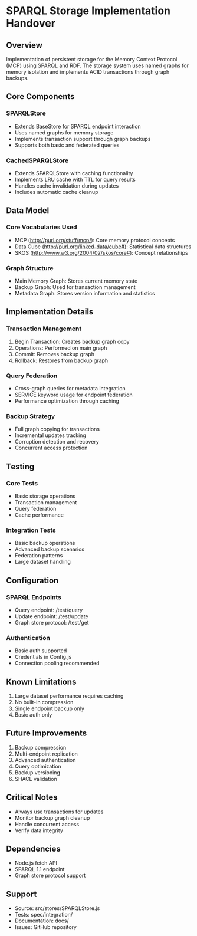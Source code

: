 # SPARQL Storage Implementation Handover

## Overview
Implementation of persistent storage for the Memory Context Protocol (MCP) using SPARQL and RDF. The storage system uses named graphs for memory isolation and implements ACID transactions through graph backups.

## Core Components

### SPARQLStore
- Extends BaseStore for SPARQL endpoint interaction
- Uses named graphs for memory storage
- Implements transaction support through graph backups
- Supports both basic and federated queries

### CachedSPARQLStore
- Extends SPARQLStore with caching functionality
- Implements LRU cache with TTL for query results
- Handles cache invalidation during updates
- Includes automatic cache cleanup

## Data Model

### Core Vocabularies Used
- MCP (http://purl.org/stuff/mcp/): Core memory protocol concepts
- Data Cube (http://purl.org/linked-data/cube#): Statistical data structures
- SKOS (http://www.w3.org/2004/02/skos/core#): Concept relationships

### Graph Structure
- Main Memory Graph: Stores current memory state
- Backup Graph: Used for transaction management
- Metadata Graph: Stores version information and statistics

## Implementation Details

### Transaction Management
1. Begin Transaction: Creates backup graph copy
2. Operations: Performed on main graph
3. Commit: Removes backup graph
4. Rollback: Restores from backup graph

### Query Federation
- Cross-graph queries for metadata integration
- SERVICE keyword usage for endpoint federation
- Performance optimization through caching

### Backup Strategy
- Full graph copying for transactions
- Incremental updates tracking
- Corruption detection and recovery
- Concurrent access protection

## Testing

### Core Tests
- Basic storage operations
- Transaction management
- Query federation
- Cache performance

### Integration Tests
- Basic backup operations
- Advanced backup scenarios 
- Federation patterns
- Large dataset handling

## Configuration

### SPARQL Endpoints
- Query endpoint: /test/query
- Update endpoint: /test/update
- Graph store protocol: /test/get

### Authentication
- Basic auth supported
- Credentials in Config.js
- Connection pooling recommended

## Known Limitations
1. Large dataset performance requires caching
2. No built-in compression
3. Single endpoint backup only
4. Basic auth only

## Future Improvements
1. Backup compression
2. Multi-endpoint replication
3. Advanced authentication
4. Query optimization
5. Backup versioning
6. SHACL validation

## Critical Notes
- Always use transactions for updates
- Monitor backup graph cleanup
- Handle concurrent access
- Verify data integrity

## Dependencies
- Node.js fetch API
- SPARQL 1.1 endpoint
- Graph store protocol support

## Support
- Source: src/stores/SPARQLStore.js
- Tests: spec/integration/
- Documentation: docs/
- Issues: GitHub repository
